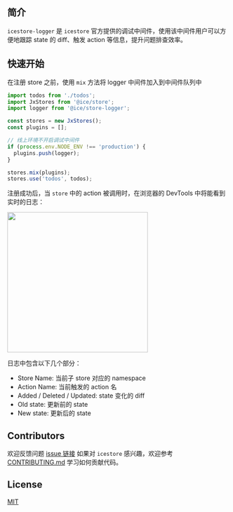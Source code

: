 
## 简介

`icestore-logger` 是 `icestore` 官方提供的调试中间件，使用该中间件用户可以方便地跟踪 state 的 diff、触发 action 等信息，提升问题排查效率。

## 快速开始

在注册 store 之前，使用 `mix` 方法将 logger 中间件加入到中间件队列中

```javascript
import todos from './todos';
import JxStores from '@ice/store';
import logger from '@ice/store-logger';

const stores = new JxStores();
const plugins = [];

// 线上环境不开启调试中间件
if (process.env.NODE_ENV !== 'production') {
  plugins.push(logger);
}

stores.mix(plugins);
stores.use('todos', todos);
```

注册成功后，当 `store` 中的 action 被调用时，在浏览器的 DevTools 中将能看到实时的日志：

<img src="https://user-images.githubusercontent.com/5419233/62607025-ee0de400-b92f-11e9-8936-6b6370672f27.png"  width="320" />

日志中包含以下几个部分：

* Store Name: 当前子 store 对应的 namespace
* Action Name: 当前触发的 action 名
* Added / Deleted / Updated: state 变化的 diff
* Old state: 更新前的 state
* New state: 更新后的 state

## Contributors

欢迎反馈问题 [issue 链接](https://github.com/alibaba/ice/issues/new)
如果对 `icestore` 感兴趣，欢迎参考 [CONTRIBUTING.md](https://github.com/alibaba/ice/blob/master/.github/CONTRIBUTING.md) 学习如何贡献代码。

## License

[MIT](LICENSE)


